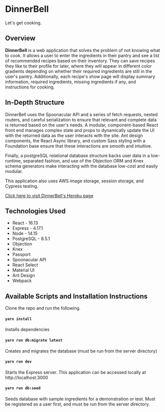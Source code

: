 # DinnerBell

Let's get cooking.

## Overview

<b>DinnerBell</b> is a web application that solves the problem of not knowing what to cook. It allows a user to enter the ingredients in their pantry and see a list of recommended recipes based on their inventory. They can save recipes they like to their profile for later, where they will appear in different color gradients depending on whether their required ingredients are still in the user's pantry. Additionally, each recipe's show page will display summary information, required ingredients, missing ingredients if any, and instructions for cooking.

## In-Depth Structure

DinnerBell uses the Spoonacular API and a series of fetch requests, nested routers, and careful serialization to ensure that relevant and complete data is returned based on the user's needs. A modular, component-based React front end manages complex state and props to dynamically update the UI with the returned data as the user interacts with the site. Ant design components, the React Async library, and custom Sass styling with a Foundation base ensure that these interactions are smooth and intuitive.

Finally, a postgreSQL relational database structure backs user data in a low-runtime, separated fashion, and use of the Objection ORM and Knex schema generators make interacting with the database low-cost and easily modular.

This application also uses AWS image storage, session storage, and Cypress testing.

[Click here to visit DinnerBell's Heroku page](https://launch31-dinner-bell-app.herokuapp.com/)

## Technologies Used

- React - 16.13
- Express - 4.17.1
- Node - 14.15
- PostgreSQL - 8.5.1
- Objection
- Knex
- Passport
- Spoonacular API
- React Select
- Material UI
- Ant Design
- Webpack

## Available Scripts and Installation Instructions

Clone the repo and run the following.

#### `yarn install`

Installs dependencies

#### `yarn run db:migrate latest`

Creates and migrates the database (must be run from the server directory)

#### `yarn run dev`

Starts the Express server. This application can be accessed locally at http://localhost:3000

#### `yarn run db:seed`

Seeds database with sample ingredients for a demonstration or test. Must be registered as a user first, and must be run from the server directory.
